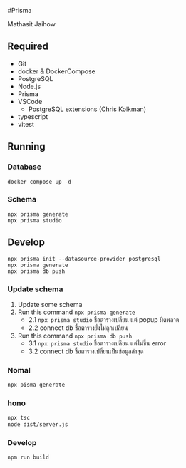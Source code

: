 #Prisma

Mathasit Jaihow
## Required
- Git
- docker & DockerCompose
- PostgreSQL
- Node.js
- Prisma
- VSCode
    - PostgreSQL extensions (Chris Kolkman)
- typescript
- vitest
## Running
### Database
```
docker compose up -d
```
### Schema
```
npx prisma generate
npx prisma studio
```

## Develop
```First time
npx prisma init --datasource-provider postgresql
npx prisma generate
npx prisma db push
```

### Update schema
1. Update some schema
2. Run this command `npx prisma generate`
   - 2.1 `npx prisma studio` ชื่อตารางเปลี่ยน แต่ popup ผิดพลาด
   - 2.2 connect db ชื่อตารางยั่งไม่ถูกเปลียน
3. Run this command `npx prisma db push`
    - 3.1 `npx prisma studio` ชื่อตารางเปลียน แต่ไม่ขึ้น error
    - 3.2 connect db ชื่อตารางเปลี่ยนเป็นข้อมูลล่าสุด

### Nomal
```bash
npx pisma generate
```
### hono
```bash
npx tsc
node dist/server.js
```
### Develop
```bash
npm run build
```